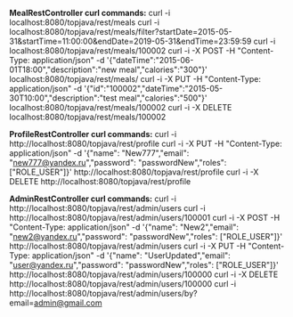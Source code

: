 **MealRestController curl commands:**
curl -i localhost:8080/topjava/rest/meals
curl -i localhost:8080/topjava/rest/meals/filter?startDate=2015-05-31&startTime=11:00:00&endDate=2019-05-31&endTime=23:59:59
curl -i localhost:8080/topjava/rest/meals/100002
curl -i -X POST -H "Content-Type: application/json" -d '{"dateTime":"2015-06-01T18:00","description":"new meal","calories":"300"}' localhost:8080/topjava/rest/meals/
curl -i -X PUT -H "Content-Type: application/json" -d '{"id":"100002","dateTime":"2015-05-30T10:00","description":"test meal","calories":"500"}' localhost:8080/topjava/rest/meals/100002
curl -i -X DELETE localhost:8080/topjava/rest/meals/100002

**ProfileRestController curl commands:**
curl -i http://localhost:8080/topjava/rest/profile
curl -i -X PUT -H "Content-Type: application/json" -d '{"name": "New777","email": "new777@yandex.ru","password": "passwordNew","roles": ["ROLE_USER"]}' http://localhost:8080/topjava/rest/profile
curl -i -X DELETE http://localhost:8080/topjava/rest/profile

**AdminRestController curl commands:**
curl -i http://localhost:8080/topjava/rest/admin/users
curl -i http://localhost:8080/topjava/rest/admin/users/100001
curl -i -X POST -H "Content-Type: application/json" -d '{"name": "New2","email": "new2@yandex.ru","password": "passwordNew","roles": ["ROLE_USER"]}'  http://localhost:8080/topjava/rest/admin/users
curl -i -X PUT -H "Content-Type: application/json" -d '{"name": "UserUpdated","email": "user@yandex.ru","password": "passwordNew","roles": ["ROLE_USER"]}'  http://localhost:8080/topjava/rest/admin/users/100000
curl -i -X DELETE http://localhost:8080/topjava/rest/admin/users/100000
curl -i http://localhost:8080/topjava/rest/admin/users/by?email=admin@gmail.com

